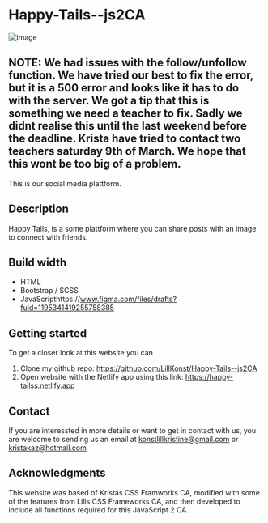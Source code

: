 # Happy-Tails--js2CA

![image](https://github.com/LillKonst/Happy-Tails--js2CA/assets/126065743/9cad9546-23f1-4ca7-9d73-4710c1f8cb6a)

## NOTE: We had issues with the follow/unfollow function. We have tried our best to fix the error, but it is a 500 error and looks like it has to do with the server. We got a tip that this is something we need a teacher to fix. Sadly we didnt realise this until the last weekend before the deadline. Krista have tried to contact two teachers saturday 9th of March. We hope that this wont be too big of a problem.

This is our social media plattform. 

## Description
Happy Tails, is a some plattform where you can share posts with an image to connect with friends. 

## Build width
- HTML
- Bootstrap / SCSS
- JavaScripthttps://www.figma.com/files/drafts?fuid=1195341419255758385

## Getting started
To get a closer look at this website you can 
1. Clone my github repo: https://github.com/LillKonst/Happy-Tails--js2CA
2. Open website with the Netlify app using this link: https://happy-tailss.netlify.app

## Contact 
If you are interessted in more details or want to get in contact with us, you are welcome to sending us an email at konstlillkristine@gmail.com or kristakaz@hotmail.com

## Acknowledgments
This website was based of Kristas CSS Framworks CA, modified with some of the features from Lills CSS Frameworks CA, and then developed to include all functions required for this JavaScript 2 CA. 
